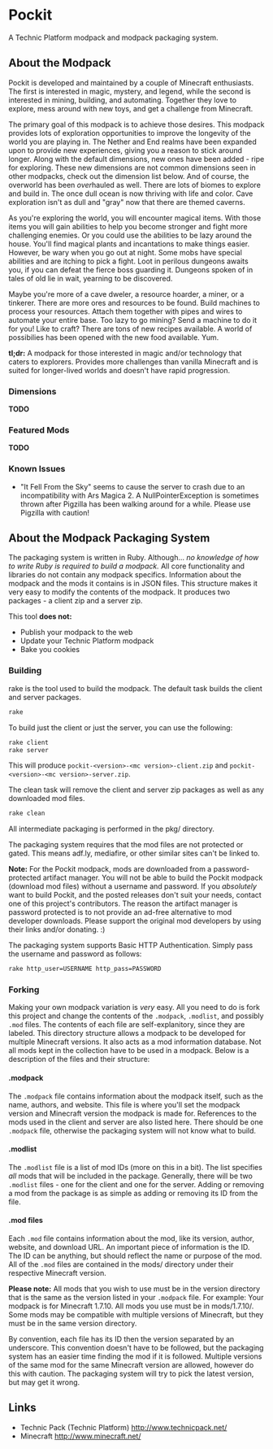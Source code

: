 Pockit
======

A Technic Platform modpack and modpack packaging system.

About the Modpack
-----------------

Pockit is developed and maintained by a couple of Minecraft enthusiasts.
The first is interested in magic, mystery, and legend, while the second is interested in mining, building, and automating.
Together they love to explore, mess around with new toys, and get a challenge from Minecraft.

The primary goal of this modpack is to achieve those desires.
This modpack provides lots of exploration opportunities to improve the longevity of the world you are playing in.
The Nether and End realms have been expanded upon to provide new experiences, giving you a reason to stick around longer.
Along with the default dimensions, new ones have been added - ripe for exploring.
These new dimensions are not common dimensions seen in other modpacks, check out the dimension list below.
And of course, the overworld has been *over*hauled as well.
There are lots of biomes to explore and build in.
The once dull ocean is now thriving with life and color.
Cave exploration isn't as dull and "gray" now that there are themed caverns.

As you're exploring the world, you will encounter magical items.
With those items you will gain abilities to help you become stronger and fight more challenging enemies.
Or you could use the abilities to be lazy around the house.
You'll find magical plants and incantations to make things easier.
However, be wary when you go out at night.
Some mobs have special abilities and are itching to pick a fight.
Loot in perilous dungeons awaits you, if you can defeat the fierce boss guarding it.
Dungeons spoken of in tales of old lie in wait, yearning to be discovered.

Maybe you're more of a cave dweler, a resource hoarder, a miner, or a tinkerer.
There are more ores and resources to be found.
Build machines to process your resources.
Attach them together with pipes and wires to automate your entire base.
Too lazy to go mining? Send a machine to do it for you!
Like to craft? There are tons of new recipes available.
A world of possibilies has been opened with the new food available.
Yum.

**tl;dr:** A modpack for those interested in magic and/or technology that caters to explorers.
Provides more challenges than vanilla Minecraft and is suited for longer-lived worlds and doesn't have rapid progression.

### Dimensions

**TODO**

### Featured Mods

**TODO**

### Known Issues

* "It Fell From the Sky" seems to cause the server to crash due to an incompatibility with Ars Magica 2.
    A NullPointerException is sometimes thrown after Pigzilla has been walking around for a while.
    Please use Pigzilla with caution!

About the Modpack Packaging System
-----------------------------------

The packaging system is written in Ruby.
Although... *no knowledge of how to write Ruby is required to build a modpack.*
All core functionality and libraries do not contain any modpack specifics.
Information about the modpack and the mods it contains is in JSON files.
This structure makes it very easy to modify the contents of the modpack.
It produces two packages - a client zip and a server zip.

This tool **does not:**
* Publish your modpack to the web
* Update your Technic Platform modpack
* Bake you cookies

### Building

rake is the tool used to build the modpack.
The default task builds the client and server packages.
```sh
rake
```

To build just the client or just the server, you can use the following:
```sh
rake client
rake server
```
This will produce `pockit-<version>-<mc version>-client.zip` and `pockit-<version>-<mc version>-server.zip`.

The clean task will remove the client and server zip packages as well as any downloaded mod files.
```sh
rake clean
```

All intermediate packaging is performed in the pkg/ directory.

The packaging system requires that the mod files are not protected or gated.
This means adf.ly, mediafire, or other similar sites can't be linked to.

**Note:** For the Pockit modpack, mods are downloaded from a password-protected artifact manager.
    You will not be able to build the Pockit modpack (download mod files) without a username and password.
    If you *absolutely* want to build Pockit, and the posted releases don't suit your needs, contact one of this project's contributors.
    The reason the artifact manager is password protected is to not provide an ad-free alternative to mod developer downloads.
    Please support the original mod developers by using their links and/or donating. :)

The packaging system supports Basic HTTP Authentication.
Simply pass the username and password as follows:
```sh
rake http_user=USERNAME http_pass=PASSWORD
```

### Forking

Making your own modpack variation is *very* easy.
All you need to do is fork this project and change the contents of the `.modpack`, `.modlist`, and possibly `.mod` files.
The contents of each file are self-explanitory, since they are labeled.
This directory structure allows a modpack to be developed for multiple Minecraft versions.
It also acts as a mod information database.
Not all mods kept in the collection have to be used in a modpack.
Below is a description of the files and their structure:

#### .modpack

The `.modpack` file contains information about the modpack itself, such as the name, authors, and website.
This file is where you'll set the modpack version and Minecraft version the modpack is made for.
References to the mods used in the client and server are also listed here.
There should be one `.modpack` file, otherwise the packaging system will not know what to build.

#### .modlist

The `.modlist` file is a list of mod IDs (more on this in a bit).
The list specifies *all* mods that will be included in the package.
Generally, there will be two `.modlist` files - one for the client and one for the server.
Adding or removing a mod from the package is as simple as adding or removing its ID from the file.

#### .mod files

Each `.mod` file contains information about the mod, like its version, author, website, and download URL.
An important piece of information is the ID.
The ID can be anything, but should reflect the name or purpose of the mod.
All of the `.mod` files are contained in the mods/ directory under their respective Minecraft version.

**Please note:** All mods that you wish to use must be in the version directory that is the same as the version listed in your `.modpack` file.
    For example: Your modpack is for Minecraft 1.7.10. All mods you use must be in mods/1.7.10/.
    Some mods may be compatible with multiple versions of Minecraft, but they must be in the same version directory.
    
By convention, each file has its ID then the version separated by an underscore.
This convention doesn't have to be followed, but the packaging system has an easier time finding the mod if it is followed.
Multiple versions of the same mod for the same Minecraft version are allowed, however do this with caution.
The packaging system will try to pick the latest version, but may get it wrong.

Links
-----

* Technic Pack (Technic Platform) http://www.technicpack.net/
* Minecraft http://www.minecraft.net/
